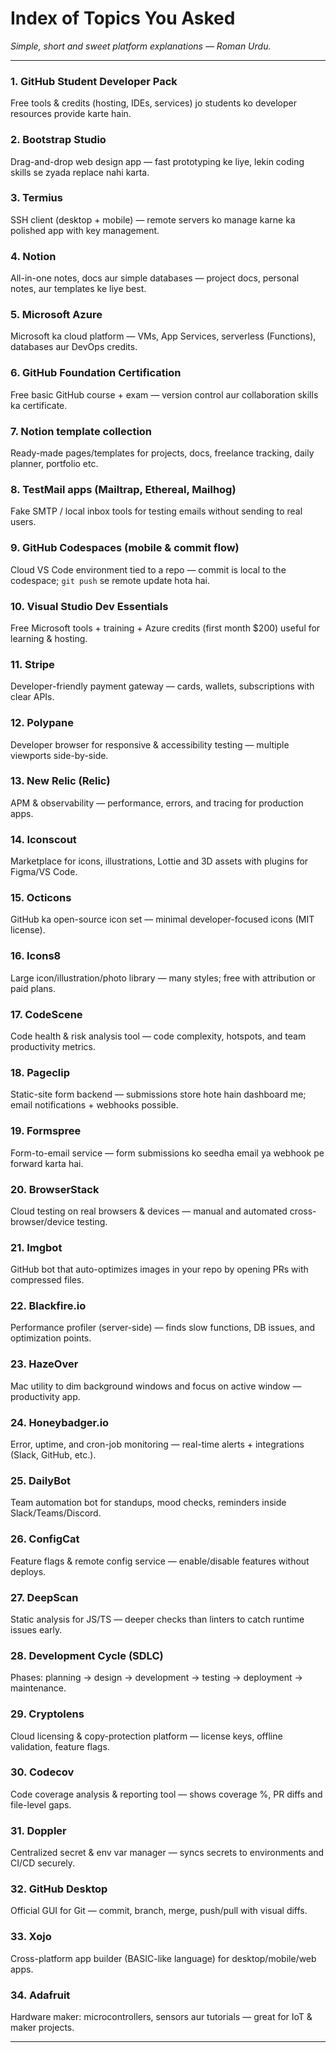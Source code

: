 # Index of Topics You Asked

*Simple, short and sweet platform explanations — Roman Urdu.*

---

### 1. GitHub Student Developer Pack

Free tools & credits (hosting, IDEs, services) jo students ko developer resources provide karte hain.

### 2. Bootstrap Studio

Drag-and-drop web design app — fast prototyping ke liye, lekin coding skills se zyada replace nahi karta.

### 3. Termius

SSH client (desktop + mobile) — remote servers ko manage karne ka polished app with key management.

### 4. Notion

All-in-one notes, docs aur simple databases — project docs, personal notes, aur templates ke liye best.

### 5. Microsoft Azure

Microsoft ka cloud platform — VMs, App Services, serverless (Functions), databases aur DevOps credits.

### 6. GitHub Foundation Certification

Free basic GitHub course + exam — version control aur collaboration skills ka certificate.

### 7. Notion template collection

Ready-made pages/templates for projects, docs, freelance tracking, daily planner, portfolio etc.

### 8. TestMail apps (Mailtrap, Ethereal, Mailhog)

Fake SMTP / local inbox tools for testing emails without sending to real users.

### 9. GitHub Codespaces (mobile & commit flow)

Cloud VS Code environment tied to a repo — commit is local to the codespace; `git push` se remote update hota hai.

### 10. Visual Studio Dev Essentials

Free Microsoft tools + training + Azure credits (first month \$200) useful for learning & hosting.

### 11. Stripe

Developer-friendly payment gateway — cards, wallets, subscriptions with clear APIs.

### 12. Polypane

Developer browser for responsive & accessibility testing — multiple viewports side-by-side.

### 13. New Relic (Relic)

APM & observability — performance, errors, and tracing for production apps.

### 14. Iconscout

Marketplace for icons, illustrations, Lottie and 3D assets with plugins for Figma/VS Code.

### 15. Octicons

GitHub ka open-source icon set — minimal developer-focused icons (MIT license).

### 16. Icons8

Large icon/illustration/photo library — many styles; free with attribution or paid plans.

### 17. CodeScene

Code health & risk analysis tool — code complexity, hotspots, and team productivity metrics.

### 18. Pageclip

Static-site form backend — submissions store hote hain dashboard me; email notifications + webhooks possible.

### 19. Formspree

Form-to-email service — form submissions ko seedha email ya webhook pe forward karta hai.

### 20. BrowserStack

Cloud testing on real browsers & devices — manual and automated cross-browser/device testing.

### 21. Imgbot

GitHub bot that auto-optimizes images in your repo by opening PRs with compressed files.

### 22. Blackfire.io

Performance profiler (server-side) — finds slow functions, DB issues, and optimization points.

### 23. HazeOver

Mac utility to dim background windows and focus on active window — productivity app.

### 24. Honeybadger.io

Error, uptime, and cron-job monitoring — real-time alerts + integrations (Slack, GitHub, etc.).

### 25. DailyBot

Team automation bot for standups, mood checks, reminders inside Slack/Teams/Discord.

### 26. ConfigCat

Feature flags & remote config service — enable/disable features without deploys.

### 27. DeepScan

Static analysis for JS/TS — deeper checks than linters to catch runtime issues early.

### 28. Development Cycle (SDLC)

Phases: planning → design → development → testing → deployment → maintenance.

### 29. Cryptolens

Cloud licensing & copy-protection platform — license keys, offline validation, feature flags.

### 30. Codecov

Code coverage analysis & reporting tool — shows coverage %, PR diffs and file-level gaps.

### 31. Doppler

Centralized secret & env var manager — syncs secrets to environments and CI/CD securely.

### 32. GitHub Desktop

Official GUI for Git — commit, branch, merge, push/pull with visual diffs.

### 33. Xojo

Cross-platform app builder (BASIC-like language) for desktop/mobile/web apps.

### 34. Adafruit

Hardware maker: microcontrollers, sensors aur tutorials — great for IoT & maker projects.

---
